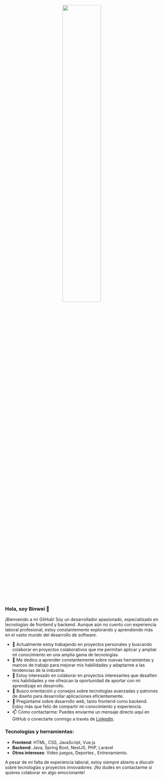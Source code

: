 <div align=center><img width="50%" src="https://steamuserimages-a.akamaihd.net/ugc/1631947648964785474/81CBA15178466DD47195A239232202E78987B714/?imw=637&imh=358&ima=fit&impolicy=Letterbox&imcolor=%23000000&letterbox=true"></div>

### Hola, soy Binwei 👋

<!--
**Binweiwang/Binweiwang** is a ✨ _special_ ✨ repository because its `README.md` (this file) appears on your GitHub profile.
-->

¡Bienvenido a mi GitHub! Soy un desarrollador apasionado, especializado en tecnologías de frontend y backend. Aunque aún no cuento con experiencia laboral profesional, estoy constantemente explorando y aprendiendo más en el vasto mundo del desarrollo de software.

- 🔭 Actualmente estoy trabajando en proyectos personales y buscando colaborar en proyectos colaborativos que me permitan aplicar y ampliar mi conocimiento en una amplia gama de tecnologías.
- 🌱 Me dedico a aprender constantemente sobre nuevas herramientas y marcos de trabajo para mejorar mis habilidades y adaptarme a las tendencias de la industria.
- 👯 Estoy interesado en colaborar en proyectos interesantes que desafíen mis habilidades y me ofrezcan la oportunidad de aportar con mi aprendizaje en desarrollo.
- 🤔 Busco orientación y consejos sobre tecnologías avanzadas y patrones de diseño para desarrollar aplicaciones eficientemente.
- 💬 Pregúntame sobre desarrollo web, tanto frontend como backend. Estoy más que feliz de compartir mi conocimiento y experiencia.
- 📫 Cómo contactarme: Puedes enviarme un mensaje directo aquí en GitHub o conectarte conmigo a través de [LinkedIn](https://www.linkedin.com/in/wang-binwei-a5226829a/).

### Tecnologías y herramientas:

- **Frontend**: HTML, CSS, JavaScript, Vue.js
- **Backend**: Java, Spring Boot, NestJS, PHP, Laravel
- **Otros intereses**: Video juegos, Deportes , Entrenamiento.

A pesar de mi falta de experiencia laboral, estoy siempre abierto a discutir sobre tecnologías y proyectos innovadores. ¡No dudes en contactarme si quieres colaborar en algo emocionante!
